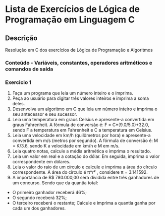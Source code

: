 # Lista de Exercícios de Lógica de Programação em Linguagem C

## Descrição
Resolução em C dos exercícios de Lógica de Programação e Algoritmos

### Conteúdo - Variáveis, constantes, operadores aritméticos e comandos de saída

### Exercicio 1
1. Faça um programa que leia um número inteiro e o imprima.
2. Peça ao usuário para digitar três valores inteiros e imprima a soma deles.
3. Desenvolva um algoritmo em C que leia um número inteiro e imprima o seu antecessor e seu sucessor.
4. Leia uma temperatura em graus Celsius e apresente-a convertida em graus Fahrenheit. 
A fórmula de conversão é: F = C*(9.0/5.0)+32.0, sendo F a temperatura em Fahrenheit e C a temperatura em Celsius.
5. Leia uma velocidade em km/h (quilômetros por hora) e apresente-a convertida em m/s (metros por segundo). 
A fórmula de conversão é: M = K/3.6, sendo K a velocidade em km/h e M em m/s.
6. Leia quatro notas, calcule a média aritmética e imprima o resultado.
7. Leia um valor em real e a cotação do dólar. Em seguida, imprima o valor correspondente em dólares.
8. Leia o valor do raio de um círculo e calcule e imprima a área do círculo correspondente. 
A área do círculo é π*r² , considere π = 3.141592.
9. A importância de R$ 780.000,00 será dividida entre três ganhadores de um concurso. Sendo que da quantia total:
- O primeiro ganhador receberá 46%;
- O segundo receberá 32%;
- O terceiro receberá o restante;
Calcule e imprima a quantia ganha por cada um dos ganhadores.
